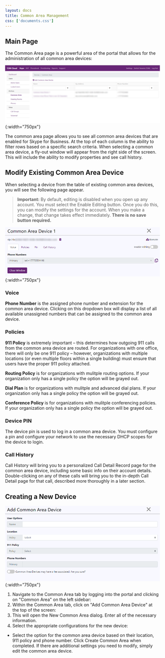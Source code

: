 ```yaml
---
layout: docs
title: Common Area Management
css: ['documents.css']
---
```


## Main Page

The Common Area page is a powerful area of the portal that allows for the administration of all common area devices: 

![Cloud Portal](/assets/images/common.1.png){:width="750px"}

The common area page allows you to see all common area devices that are enabled for Skype for Business.  At the top of each column is the ability to filter rows based on a specific search criteria.  When selecting a common area device, a fly-out window will appear from the right side of the screen.  This will include the ability to modify properties and see call history.

## Modify Existing Common Area Device

When selecting a device from the table of existing common area devices, you will see the following page appear.

> **Important:** By default, editing is disabled when you open up any account.  You must select the Enable Editing button.  Once you do this, you can modify the settings for the account.  When you make a change, that change takes effect immediately.  **There is no save button required.**

![Cloud Portal](/assets/images/common.2.png){:width="750px"}

### Voice

**Phone Number** is the assigned phone number and extension for the common area device. Clicking on this dropdown box will display a list of all available unassigned numbers that can be assigned to the common area device.  

### Policies

**911 Policy** is extremely important – this determines how outgoing 911 calls from the common area device are routed. For organizations with one office, there will only be one 911 policy – however, organizations with multiple locations (or even multiple floors within a single building) must ensure that users have the proper 911 policy attached.  

**Routing Policy** is for organizations with mulitple routing options.  If your organization only has a single policy the option will be grayed out.

**Dial Plan** is for organizations with mulitple and advanced dial plans.  If your organization only has a single policy the option will be grayed out.

**Conference Policy** is for organizations with mulitple conferencing policies.  If your organization only has a single policy the option will be grayed out.

### Device PIN

The device pin is used to log in a common area device.  You must configure a pin and configure your network to use the necessary DHCP scopes for the device to login.

### Call History

Call History will bring you to a personalized Call Detail Record page for the common area device, including some basic info on their account details.  Double-clicking on any of these calls will bring you to the in-depth Call Detail page for that call, described more thoroughly in a later section.

## Creating a New Device

![Cloud Portal](/assets/images/common.3.png){:width="750px"}

1. Navigate to the Common Area tab by logging into the portal and clicking on "Common Area" on the left sidebar: 
2. Within the Common Area tab, click on "Add Common Area Device" at the top of the screen:
3. This will open the New Common Area dialog.  Enter all of the necessary information. 
4. Select the appropriate configurations for the new device: 
- Select the option for the common area device based on their location, 911 policy and phone number.  Click Create Common Area when completed.  If there are additional settings you need to modify, simply edit the common area device.
